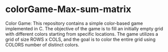 # colorGame-Max-sum-matrix
Color Game: 
This repository contains a simple color-based game implemented in C. The objective of the game is to fill an initially empty grid with different colors starting from specific locations. The game utilizes a grid of size ROWS x COLS, and the goal is to color the entire grid using COLORS number of distinct colors.
